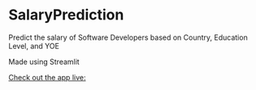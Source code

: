 # SalaryPrediction
Predict the salary of Software Developers based on Country, Education Level, and YOE

Made using Streamlit

[Check out the app live:](https://share.streamlit.io/adammgerber/salaryprediction/main/app.py) 
